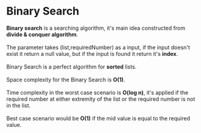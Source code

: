 # Binary Search
<b>Binary search</b> is a searching algorithm, it's main idea constructed from <b>divide & conquer algorithm</b>.
<br><br>
The parameter takes (list,requiredNumber) as a input, if the input doesn't exist it return a null value, but if the input is found it return it's <b>index</b>.
<br><br>
Binary Search is a perfect algorithm for <b>sorted</b> lists.
<br><br>
Space complexity for the Binary Search is <b>O(1)</b>.
<br><br>
Time complexity in the worst case scenario is <b>O(log n)</b>, it's applied if the required number at either extremity of the list or the required number is not in the list.
<br><br>
Best case scenario would be <b>O(1)</b> if the mid value is equal to the required value.
<br><br>
